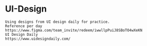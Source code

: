 # UI-Design
    Using designs from UI design daily for practice.
    Reference per day
    https://www.figma.com/team_invite/redeem/iwwllpPuiJ8SBoTO4wXeKN
    UI Design Daily
    https://www.uidesigndaily.com/
